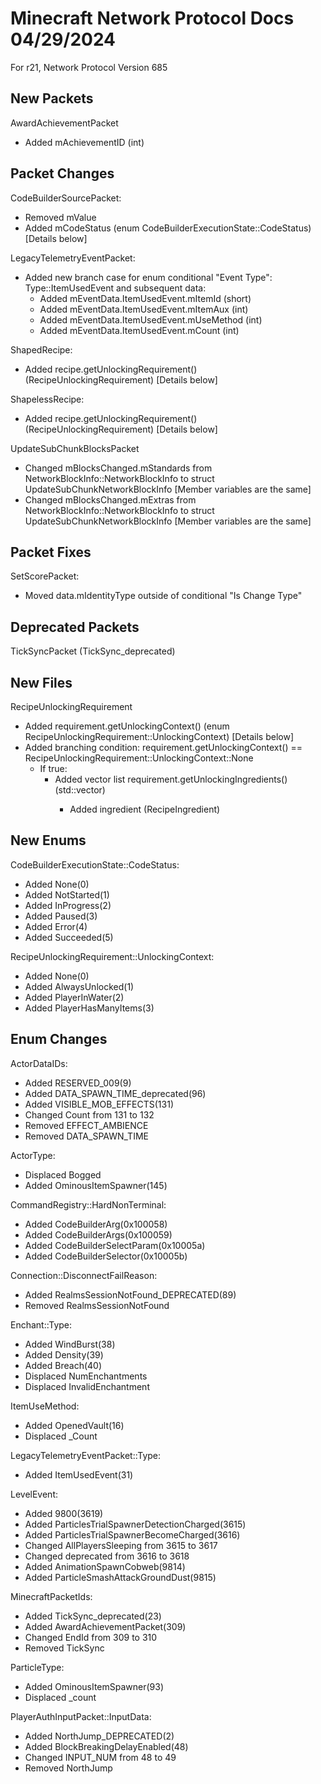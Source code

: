 # Minecraft Network Protocol Docs 04/29/2024
For r21, Network Protocol Version 685

## New Packets

AwardAchievementPacket
* Added mAchievementID (int)


## Packet Changes

CodeBuilderSourcePacket:
* Removed mValue
* Added mCodeStatus (enum CodeBuilderExecutionState::CodeStatus) [Details below]

LegacyTelemetryEventPacket:
* Added new branch case for enum conditional "Event Type": Type::ItemUsedEvent and subsequent data:
    - Added mEventData.ItemUsedEvent.mItemId (short)
    - Added mEventData.ItemUsedEvent.mItemAux (int)
    - Added mEventData.ItemUsedEvent.mUseMethod (int)
    - Added mEventData.ItemUsedEvent.mCount (int)

ShapedRecipe:
* Added recipe.getUnlockingRequirement() (RecipeUnlockingRequirement) [Details below]

ShapelessRecipe:
* Added recipe.getUnlockingRequirement() (RecipeUnlockingRequirement) [Details below]

UpdateSubChunkBlocksPacket
* Changed mBlocksChanged.mStandards from NetworkBlockInfo::NetworkBlockInfo to struct UpdateSubChunkNetworkBlockInfo [Member variables are the same]
* Changed mBlocksChanged.mExtras from NetworkBlockInfo::NetworkBlockInfo to struct UpdateSubChunkNetworkBlockInfo [Member variables are the same]


## Packet Fixes

SetScorePacket:
* Moved data.mIdentityType outside of conditional "Is Change Type"


## Deprecated Packets

TickSyncPacket (TickSync_deprecated)


## New Files

RecipeUnlockingRequirement
* Added requirement.getUnlockingContext() (enum RecipeUnlockingRequirement::UnlockingContext) [Details below]
* Added branching condition: requirement.getUnlockingContext() == RecipeUnlockingRequirement::UnlockingContext::None
    - If true:
        - Added vector list requirement.getUnlockingIngredients() (std::vector<RecipeIngredient>)
            - Added ingredient (RecipeIngredient)


## New Enums

CodeBuilderExecutionState::CodeStatus:
* Added None(0)
* Added NotStarted(1)
* Added InProgress(2)
* Added Paused(3)
* Added Error(4)
* Added Succeeded(5)

RecipeUnlockingRequirement::UnlockingContext:
* Added None(0)
* Added AlwaysUnlocked(1)
* Added PlayerInWater(2)
* Added PlayerHasManyItems(3)


## Enum Changes

ActorDataIDs:
* Added RESERVED_009(9)
* Added DATA_SPAWN_TIME_deprecated(96)
* Added VISIBLE_MOB_EFFECTS(131)
* Changed Count from 131 to 132
* Removed EFFECT_AMBIENCE
* Removed DATA_SPAWN_TIME

ActorType:
* Displaced Bogged
* Added OminousItemSpawner(145)

CommandRegistry::HardNonTerminal:
* Added CodeBuilderArg(0x100058)
* Added CodeBuilderArgs(0x100059)
* Added CodeBuilderSelectParam(0x10005a)
* Added CodeBuilderSelector(0x10005b)

Connection::DisconnectFailReason:
* Added RealmsSessionNotFound_DEPRECATED(89)
* Removed RealmsSessionNotFound

Enchant::Type:
* Added WindBurst(38)
* Added Density(39)
* Added Breach(40)
* Displaced NumEnchantments
* Displaced InvalidEnchantment

ItemUseMethod:
* Added OpenedVault(16)
* Displaced _Count

LegacyTelemetryEventPacket::Type:
* Added ItemUsedEvent(31)

LevelEvent:
* Added 9800(3619)
* Added ParticlesTrialSpawnerDetectionCharged(3615)
* Added ParticlesTrialSpawnerBecomeCharged(3616)
* Changed AllPlayersSleeping from 3615 to 3617
* Changed deprecated from 3616 to 3618
* Added AnimationSpawnCobweb(9814)
* Added ParticleSmashAttackGroundDust(9815)

MinecraftPacketIds:
* Added TickSync_deprecated(23)
* Added AwardAchievementPacket(309)
* Changed EndId from 309 to 310
* Removed TickSync

ParticleType:
* Added OminousItemSpawner(93)
* Displaced _count

PlayerAuthInputPacket::InputData:
* Added NorthJump_DEPRECATED(2)
* Added BlockBreakingDelayEnabled(48)
* Changed INPUT_NUM from 48 to 49
* Removed NorthJump